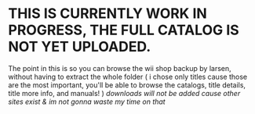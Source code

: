 # THIS IS CURRENTLY WORK IN PROGRESS, THE FULL CATALOG IS NOT YET UPLOADED.

The point in this is so you can browse the wii shop backup by larsen, without having to extract the whole folder
( i chose only titles cause those are the most important, you'll be able to browse the catalogs, title details, title more info, and manuals! )
*downloads will not be added cause other sites exist & im not gonna waste my time on that*
